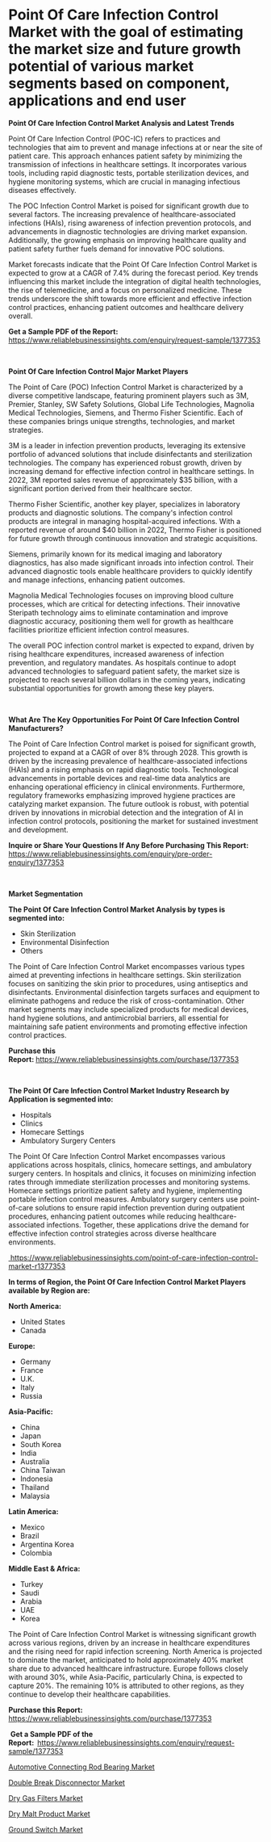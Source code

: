 <p><h1>Point Of Care Infection Control Market with the goal of estimating the market size and future growth potential of various market segments based on component, applications and end user</h1></p><p><strong>Point Of Care Infection Control Market Analysis and Latest Trends</strong></p>
<p><p>Point Of Care Infection Control (POC-IC) refers to practices and technologies that aim to prevent and manage infections at or near the site of patient care. This approach enhances patient safety by minimizing the transmission of infections in healthcare settings. It incorporates various tools, including rapid diagnostic tests, portable sterilization devices, and hygiene monitoring systems, which are crucial in managing infectious diseases effectively.</p><p>The POC Infection Control Market is poised for significant growth due to several factors. The increasing prevalence of healthcare-associated infections (HAIs), rising awareness of infection prevention protocols, and advancements in diagnostic technologies are driving market expansion. Additionally, the growing emphasis on improving healthcare quality and patient safety further fuels demand for innovative POC solutions. </p><p>Market forecasts indicate that the Point Of Care Infection Control Market is expected to grow at a CAGR of 7.4% during the forecast period. Key trends influencing this market include the integration of digital health technologies, the rise of telemedicine, and a focus on personalized medicine. These trends underscore the shift towards more efficient and effective infection control practices, enhancing patient outcomes and healthcare delivery overall.</p></p>
<p><strong>Get a Sample PDF of the Report:&nbsp;</strong> <a href="https://www.reliablebusinessinsights.com/enquiry/request-sample/1377353?utm_campaign=2310&utm_medium=2&utm_source=Github&utm_content=ia&utm_term=28032025&utm_id=point-of-care-infection-control">https://www.reliablebusinessinsights.com/enquiry/request-sample/1377353</a></p>
<p>&nbsp;</p>
<p><strong>Point Of Care Infection Control Major Market Players</strong></p>
<p><p>The Point of Care (POC) Infection Control Market is characterized by a diverse competitive landscape, featuring prominent players such as 3M, Premier, Stanley, SW Safety Solutions, Global Life Technologies, Magnolia Medical Technologies, Siemens, and Thermo Fisher Scientific. Each of these companies brings unique strengths, technologies, and market strategies.</p><p>3M is a leader in infection prevention products, leveraging its extensive portfolio of advanced solutions that include disinfectants and sterilization technologies. The company has experienced robust growth, driven by increasing demand for effective infection control in healthcare settings. In 2022, 3M reported sales revenue of approximately $35 billion, with a significant portion derived from their healthcare sector.</p><p>Thermo Fisher Scientific, another key player, specializes in laboratory products and diagnostic solutions. The company's infection control products are integral in managing hospital-acquired infections. With a reported revenue of around $40 billion in 2022, Thermo Fisher is positioned for future growth through continuous innovation and strategic acquisitions.</p><p>Siemens, primarily known for its medical imaging and laboratory diagnostics, has also made significant inroads into infection control. Their advanced diagnostic tools enable healthcare providers to quickly identify and manage infections, enhancing patient outcomes.</p><p>Magnolia Medical Technologies focuses on improving blood culture processes, which are critical for detecting infections. Their innovative Steripath technology aims to eliminate contamination and improve diagnostic accuracy, positioning them well for growth as healthcare facilities prioritize efficient infection control measures.</p><p>The overall POC infection control market is expected to expand, driven by rising healthcare expenditures, increased awareness of infection prevention, and regulatory mandates. As hospitals continue to adopt advanced technologies to safeguard patient safety, the market size is projected to reach several billion dollars in the coming years, indicating substantial opportunities for growth among these key players.</p></p>
<p>&nbsp;</p>
<p><strong>What Are The Key Opportunities For Point Of Care Infection Control Manufacturers?</strong></p>
<p><p>The Point of Care Infection Control market is poised for significant growth, projected to expand at a CAGR of over 8% through 2028. This growth is driven by the increasing prevalence of healthcare-associated infections (HAIs) and a rising emphasis on rapid diagnostic tools. Technological advancements in portable devices and real-time data analytics are enhancing operational efficiency in clinical environments. Furthermore, regulatory frameworks emphasizing improved hygiene practices are catalyzing market expansion. The future outlook is robust, with potential driven by innovations in microbial detection and the integration of AI in infection control protocols, positioning the market for sustained investment and development.</p></p>
<p><strong>Inquire or Share Your Questions If Any Before Purchasing This Report:</strong> <a href="https://www.reliablebusinessinsights.com/enquiry/pre-order-enquiry/1377353?utm_campaign=2310&utm_medium=2&utm_source=Github&utm_content=ia&utm_term=28032025&utm_id=point-of-care-infection-control">https://www.reliablebusinessinsights.com/enquiry/pre-order-enquiry/1377353</a></p>
<p>&nbsp;</p>
<p><strong>Market Segmentation</strong></p>
<p><strong>The Point Of Care Infection Control Market Analysis by types is segmented into:</strong></p>
<p><ul><li>Skin Sterilization</li><li>Environmental Disinfection</li><li>Others</li></ul></p>
<p><p>The Point of Care Infection Control Market encompasses various types aimed at preventing infections in healthcare settings. Skin sterilization focuses on sanitizing the skin prior to procedures, using antiseptics and disinfectants. Environmental disinfection targets surfaces and equipment to eliminate pathogens and reduce the risk of cross-contamination. Other market segments may include specialized products for medical devices, hand hygiene solutions, and antimicrobial barriers, all essential for maintaining safe patient environments and promoting effective infection control practices.</p></p>
<p><strong>Purchase this Report:&nbsp;</strong><a href="https://www.reliablebusinessinsights.com/purchase/1377353?utm_campaign=2310&utm_medium=2&utm_source=Github&utm_content=ia&utm_term=28032025&utm_id=point-of-care-infection-control">https://www.reliablebusinessinsights.com/purchase/1377353</a></p>
<p>&nbsp;</p>
<p><strong>The Point Of Care Infection Control Market Industry Research by Application is segmented into:</strong></p>
<p><ul><li>Hospitals</li><li>Clinics</li><li>Homecare Settings</li><li>Ambulatory Surgery Centers</li></ul></p>
<p><p>The Point Of Care Infection Control Market encompasses various applications across hospitals, clinics, homecare settings, and ambulatory surgery centers. In hospitals and clinics, it focuses on minimizing infection rates through immediate sterilization processes and monitoring systems. Homecare settings prioritize patient safety and hygiene, implementing portable infection control measures. Ambulatory surgery centers use point-of-care solutions to ensure rapid infection prevention during outpatient procedures, enhancing patient outcomes while reducing healthcare-associated infections. Together, these applications drive the demand for effective infection control strategies across diverse healthcare environments.</p></p>
<p><a href="https://www.reliablebusinessinsights.com/point-of-care-infection-control-market-r1377353?utm_campaign=2310&utm_medium=2&utm_source=Github&utm_content=ia&utm_term=28032025&utm_id=point-of-care-infection-control">&nbsp;https://www.reliablebusinessinsights.com/point-of-care-infection-control-market-r1377353</a></p>
<p><strong>In terms of Region, the Point Of Care Infection Control Market Players available by Region are:</strong></p>
<p>
    <p> <strong> North America: </strong>
        <ul>
            <li>United States</li>
            <li>Canada</li>
        </ul>
        </p> 
    <p> <strong> Europe: </strong>
        <ul>
            <li>Germany</li>
            <li>France</li>
            <li>U.K.</li>
            <li>Italy</li>
            <li>Russia</li>
        </ul>
        </p> 
    <p> <strong> Asia-Pacific: </strong>
        <ul>
            <li>China</li>
            <li>Japan</li>
            <li>South Korea</li>
            <li>India</li>
            <li>Australia</li>
            <li>China Taiwan</li>
            <li>Indonesia</li>
            <li>Thailand</li>
            <li>Malaysia</li>
        </ul>
        </p> 
    <p> <strong> Latin America: </strong>
        <ul>
            <li>Mexico</li>
            <li>Brazil</li>
            <li>Argentina Korea</li>
            <li>Colombia</li>
        </ul>
        </p> 
    <p> <strong> Middle East & Africa: </strong>
        <ul>
            <li>Turkey</li>
            <li>Saudi</li>
            <li>Arabia</li>
            <li>UAE</li>
            <li>Korea</li>
        </ul>
    </p>
    </p>
<p><p>The Point of Care Infection Control Market is witnessing significant growth across various regions, driven by an increase in healthcare expenditures and the rising need for rapid infection screening. North America is projected to dominate the market, anticipated to hold approximately 40% market share due to advanced healthcare infrastructure. Europe follows closely with around 30%, while Asia-Pacific, particularly China, is expected to capture 20%. The remaining 10% is attributed to other regions, as they continue to develop their healthcare capabilities.</p></p>
<p><strong>Purchase this Report: </strong><a href="https://www.reliablebusinessinsights.com/purchase/1377353?utm_campaign=2310&utm_medium=2&utm_source=Github&utm_content=ia&utm_term=28032025&utm_id=point-of-care-infection-control">https://www.reliablebusinessinsights.com/purchase/1377353</a></p>
<p>&nbsp;<strong>Get a Sample PDF of the Report:&nbsp;&nbsp;</strong><a href="https://www.reliablebusinessinsights.com/enquiry/request-sample/1377353?utm_campaign=2310&utm_medium=2&utm_source=Github&utm_content=ia&utm_term=28032025&utm_id=point-of-care-infection-control">https://www.reliablebusinessinsights.com/enquiry/request-sample/1377353</a></p>
<p><strong></strong></p>
<p><p><a href="https://github.com/calizlewin2f/Market-Research-Report-List-1/blob/main/automotive-connecting-rod-bearing-market.md?utm_campaign=2310&utm_medium=2&utm_source=Github&utm_content=ia&utm_term=28032025&utm_id=point-of-care-infection-control">Automotive Connecting Rod Bearing Market</a></p><p><a href="https://www.linkedin.com/pulse/double-break-disconnector-market-analysis-from-2025-2032-g52ue?utm_campaign=2310&utm_medium=2&utm_source=Github&utm_content=ia&utm_term=28032025&utm_id=point-of-care-infection-control">Double Break Disconnector Market</a></p><p><a href="https://www.linkedin.com/pulse/overview-dry-gas-filters-market-2025-2032-size-share-growth-94ftf?utm_campaign=2310&utm_medium=2&utm_source=Github&utm_content=ia&utm_term=28032025&utm_id=point-of-care-infection-control">Dry Gas Filters Market</a></p><p><a href="https://github.com/janustabarf2/Market-Research-Report-List-1/blob/main/dry-malt-product-market.md?utm_campaign=2310&utm_medium=2&utm_source=Github&utm_content=ia&utm_term=28032025&utm_id=point-of-care-infection-control">Dry Malt Product Market</a></p><p><a href="https://www.linkedin.com/pulse/market-demand-revenue-analysis-ground-switch-projected-138-cagr-gooce?utm_campaign=2310&utm_medium=2&utm_source=Github&utm_content=ia&utm_term=28032025&utm_id=point-of-care-infection-control">Ground Switch Market</a></p></p>